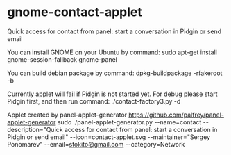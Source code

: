 gnome-contact-applet
====================

Quick access for contact from panel: start a conversation in Pidgin or send email

You can install GNOME on your Ubuntu by command:
 sudo apt-get install gnome-session-fallback  gnome-panel

You can build debian package by command:
 dpkg-buildpackage -rfakeroot -b

Currently applet will fail if Pidgin is not started yet.
For debug please start Pidgin first, and then run command:
 ./contact-factory3.py -d


Applet created by panel-applet-generator https://github.com/palfrey/panel-applet-generator
 sudo ./panel-applet-generator.py --name=contact --description="Quick access for contact from panel: start a conversation in Pidgin or send email" --icon=contact-applet.svg --maintainer="Sergey Ponomarev" --email=stokito@gmail.com --category=Network
